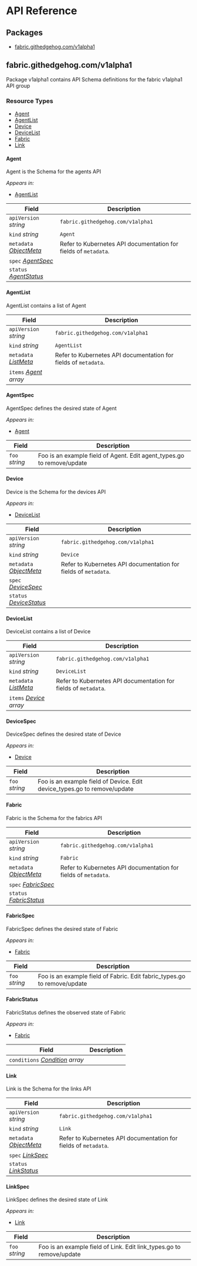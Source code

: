 # API Reference

## Packages
- [fabric.githedgehog.com/v1alpha1](#fabricgithedgehogcomv1alpha1)


## fabric.githedgehog.com/v1alpha1

Package v1alpha1 contains API Schema definitions for the fabric v1alpha1 API group

### Resource Types
- [Agent](#agent)
- [AgentList](#agentlist)
- [Device](#device)
- [DeviceList](#devicelist)
- [Fabric](#fabric)
- [Link](#link)



#### Agent



Agent is the Schema for the agents API

_Appears in:_
- [AgentList](#agentlist)

| Field | Description |
| --- | --- |
| `apiVersion` _string_ | `fabric.githedgehog.com/v1alpha1`
| `kind` _string_ | `Agent`
| `metadata` _[ObjectMeta](https://kubernetes.io/docs/reference/generated/kubernetes-api/v1.25/#objectmeta-v1-meta)_ | Refer to Kubernetes API documentation for fields of `metadata`. |
| `spec` _[AgentSpec](#agentspec)_ |  |
| `status` _[AgentStatus](#agentstatus)_ |  |


#### AgentList



AgentList contains a list of Agent



| Field | Description |
| --- | --- |
| `apiVersion` _string_ | `fabric.githedgehog.com/v1alpha1`
| `kind` _string_ | `AgentList`
| `metadata` _[ListMeta](https://kubernetes.io/docs/reference/generated/kubernetes-api/v1.25/#listmeta-v1-meta)_ | Refer to Kubernetes API documentation for fields of `metadata`. |
| `items` _[Agent](#agent) array_ |  |


#### AgentSpec



AgentSpec defines the desired state of Agent

_Appears in:_
- [Agent](#agent)

| Field | Description |
| --- | --- |
| `foo` _string_ | Foo is an example field of Agent. Edit agent_types.go to remove/update |




#### Device



Device is the Schema for the devices API

_Appears in:_
- [DeviceList](#devicelist)

| Field | Description |
| --- | --- |
| `apiVersion` _string_ | `fabric.githedgehog.com/v1alpha1`
| `kind` _string_ | `Device`
| `metadata` _[ObjectMeta](https://kubernetes.io/docs/reference/generated/kubernetes-api/v1.25/#objectmeta-v1-meta)_ | Refer to Kubernetes API documentation for fields of `metadata`. |
| `spec` _[DeviceSpec](#devicespec)_ |  |
| `status` _[DeviceStatus](#devicestatus)_ |  |


#### DeviceList



DeviceList contains a list of Device



| Field | Description |
| --- | --- |
| `apiVersion` _string_ | `fabric.githedgehog.com/v1alpha1`
| `kind` _string_ | `DeviceList`
| `metadata` _[ListMeta](https://kubernetes.io/docs/reference/generated/kubernetes-api/v1.25/#listmeta-v1-meta)_ | Refer to Kubernetes API documentation for fields of `metadata`. |
| `items` _[Device](#device) array_ |  |


#### DeviceSpec



DeviceSpec defines the desired state of Device

_Appears in:_
- [Device](#device)

| Field | Description |
| --- | --- |
| `foo` _string_ | Foo is an example field of Device. Edit device_types.go to remove/update |




#### Fabric



Fabric is the Schema for the fabrics API



| Field | Description |
| --- | --- |
| `apiVersion` _string_ | `fabric.githedgehog.com/v1alpha1`
| `kind` _string_ | `Fabric`
| `metadata` _[ObjectMeta](https://kubernetes.io/docs/reference/generated/kubernetes-api/v1.25/#objectmeta-v1-meta)_ | Refer to Kubernetes API documentation for fields of `metadata`. |
| `spec` _[FabricSpec](#fabricspec)_ |  |
| `status` _[FabricStatus](#fabricstatus)_ |  |


#### FabricSpec



FabricSpec defines the desired state of Fabric

_Appears in:_
- [Fabric](#fabric)

| Field | Description |
| --- | --- |
| `foo` _string_ | Foo is an example field of Fabric. Edit fabric_types.go to remove/update |


#### FabricStatus



FabricStatus defines the observed state of Fabric

_Appears in:_
- [Fabric](#fabric)

| Field | Description |
| --- | --- |
| `conditions` _[Condition](https://kubernetes.io/docs/reference/generated/kubernetes-api/v1.25/#condition-v1-meta) array_ |  |


#### Link



Link is the Schema for the links API



| Field | Description |
| --- | --- |
| `apiVersion` _string_ | `fabric.githedgehog.com/v1alpha1`
| `kind` _string_ | `Link`
| `metadata` _[ObjectMeta](https://kubernetes.io/docs/reference/generated/kubernetes-api/v1.25/#objectmeta-v1-meta)_ | Refer to Kubernetes API documentation for fields of `metadata`. |
| `spec` _[LinkSpec](#linkspec)_ |  |
| `status` _[LinkStatus](#linkstatus)_ |  |


#### LinkSpec



LinkSpec defines the desired state of Link

_Appears in:_
- [Link](#link)

| Field | Description |
| --- | --- |
| `foo` _string_ | Foo is an example field of Link. Edit link_types.go to remove/update |




